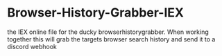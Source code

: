 # Browser-History-Grabber-IEX
 the IEX online file for the ducky browserhistorygrabber. When working together this will grab the targets browser search history and send it to a discord webhook
